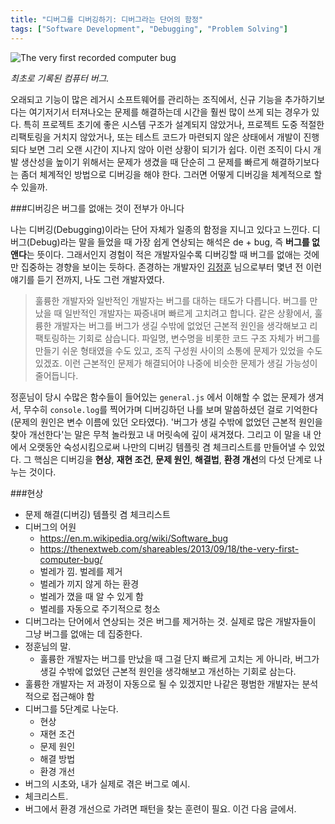 ```yaml
---
title: "디버그를 디버깅하기: 디버그라는 단어의 함정"
tags: ["Software Development", "Debugging", "Problem Solving"]
---
```


![The very first recorded computer bug](https://cdn0.tnwcdn.com/wp-content/blogs.dir/1/files/2013/09/bug.jpg)

*최초로 기록된 컴퓨터 버그.*

오래되고 기능이 많은 레거시 소프트웨어를 관리하는 조직에서, 신규 기능을 추가하기보다는 여기저기서 터져나오는 문제를 해결하는데 시간을 훨씬 많이 쓰게 되는 경우가 있다. 특히 프로젝트 초기에 좋은 시스템 구조가 설계되지 않았거나, 프로젝트 도중 적절한 리팩토링을 거치지 않았거나, 또는 테스트 코드가 마련되지 않은 상태에서 개발이 진행되다 보면 그리 오랜 시간이 지나지 않아 이런 상황이 되기가 쉽다. 이런 조직이 다시 개발 생산성을 높이기 위해서는 문제가 생겼을 때 단순히 그 문제를 빠르게 해결하기보다는 좀더 체계적인 방법으로 디버깅을 해야 한다. 그러면 어떻게 디버깅을 체계적으로 할 수 있을까.

###디버깅은 버그를 없애는 것이 전부가 아니다

나는 디버깅(Debugging)이라는 단어 자체가 일종의 함정을 지니고 있다고 느낀다. 디버그(Debug)라는 말을 들었을 때 가장 쉽게 연상되는 해석은 de + bug, 즉 **버그를 없앤다**는 뜻이다. 그래서인지 경험이 적은 개발자일수록 디버깅할 때 버그를 없애는 것에만 집중하는 경향을 보이는 듯하다. 존경하는 개발자인 [김정훈](https://wonderer80.github.io/) 님으로부터 몇년 전 이런 얘기를 듣기 전까지, 나도 그런 개발자였다. 

> 훌륭한 개발자와 일반적인 개발자는 버그를 대하는 태도가 다릅니다. 버그를 만났을 때 일반적인 개발자는 짜증내며 빠르게 고치려고 합니다. 같은 상황에서, 훌륭한 개발자는 버그를 버그가 생길 수밖에 없었던 근본적 원인을 생각해보고 리팩토링하는 기회로 삼습니다. 파일명, 변수명을 비롯한 코드 구조 자체가 버그를 만들기 쉬운 형태였을 수도 있고, 조직 구성원 사이의 소통에 문제가 있었을 수도 있겠죠. 이런 근본적인 문제가 해결되어야 나중에 비슷한 문제가 생길 가능성이 줄어듭니다.

정훈님이 당시 수많은 함수들이 들어있는 `general.js` 에서 이해할 수 없는 문제가 생겨서, 무수히 `console.log`를 찍어가며 디버깅하던 나를 보며 말씀하셨던 걸로 기억한다(문제의 원인은 변수 이름에 있던 오타였다). '버그가 생길 수밖에 없었던 근본적 원인을 찾아 개선한다'는 말은 무척 놀라웠고 내 머릿속에 깊이 새겨졌다. 그리고 이 말을 내 안에서 오랫동안 숙성시킴으로써 나만의 디버깅 템플릿 겸 체크리스트를 만들어낼 수 있었다. 그 핵심은 디버깅을 **현상**, **재현 조건**, **문제 원인**, **해결법**, **환경 개선**의 다섯 단계로 나누는 것이다.

###현상



- 문제 해결(디버깅) 템플릿 겸 체크리스트
- 디버그의 어원
  - https://en.m.wikipedia.org/wiki/Software_bug
  - https://thenextweb.com/shareables/2013/09/18/the-very-first-computer-bug/
  - 벌레가 낌. 벌레를 제거
  - 벌레가 끼지 않게 하는 환경
  - 벌레가 꼈을 때 알 수 있게 함
  - 벌레를 자동으로 주기적으로 청소
- 디버그라는 단어에서 연상되는 것은 버그를 제거하는 것. 실제로 많은 개발자들이 그냥 버그를 없애는 데 집중한다. 
- 정훈님의 말. 
  - 훌륭한 개발자는 버그를 만났을 때 그걸 단지 빠르게 고치는 게 아니라, 버그가 생길 수밖에 없었던 근본적 원인을 생각해보고 개선하는 기회로 삼는다.
- 훌륭한 개발자는 저 과정이 자동으로 될 수 있겠지만 나같은 평범한 개발자는 분석적으로 접근해야 함
- 디버그를 5단계로 나눈다.
  - 현상
  - 재현 조건
  - 문제 원인
  - 해결 방법
  - 환경 개선
- 버그의 시초와, 내가 실제로 겪은 버그로 예시. 
- 체크리스트.
- 버그에서 환경 개선으로 가려면 패턴을 찾는 훈련이 필요. 이건 다음 글에서.